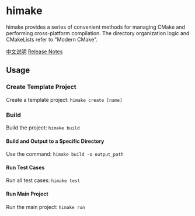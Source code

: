 # himake

himake provides a series of convenient methods for managing CMake and performing cross-platform compilation.
The directory organization logic and CMakeLists refer to "Modern CMake".

[中文说明](README-zh.md)
[Release Notes](release-notes.md)

## Usage

### Create Template Project
Create a template project: `himake create [name]`

### Build
Build the project: `himake build`

#### Build and Output to a Specific Directory
Use the command: `himake build -o output_path`

#### Run Test Cases
Run all test cases: `himake test`

#### Run Main Project
Run the main project: `himake run`
